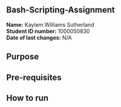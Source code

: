 ## Bash-Scripting-Assignment
**Name:** Kaylem Williams Sutherland </br>
**Student ID number:** 1000050830 </br>
**Date of last changes:** N/A </br>
## Purpose
## Pre-requisites
## How to run

